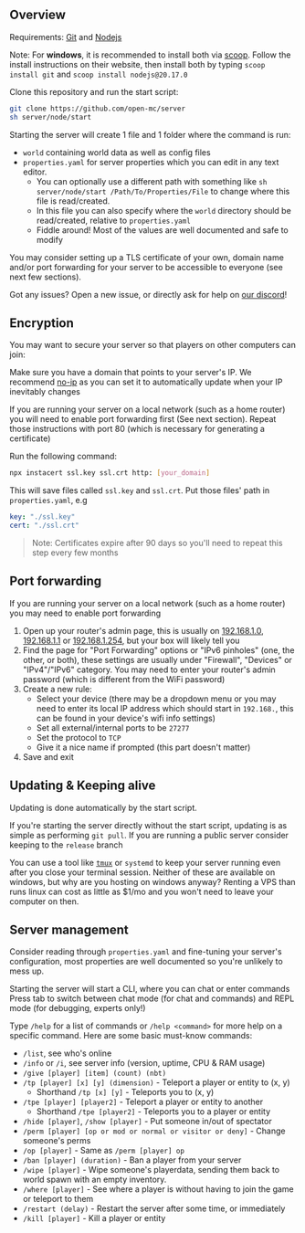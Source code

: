 ## Overview

Requirements: [Git](https://git-scm.com/downloads) and [Nodejs](https://nodejs.org/en/download)

Note: For **windows**, it is recommended to install both via [scoop](https://scoop.sh). Follow the install instructions on their website, then install both by typing `scoop install git` and `scoop install nodejs@20.17.0`

Clone this repository and run the start script:
```sh
git clone https://github.com/open-mc/server
sh server/node/start
```

Starting the server will create 1 file and 1 folder where the command is run:
- `world` containing world data as well as config files
- `properties.yaml` for server properties which you can edit in any text editor.
	- You can optionally use a different path with something like `sh server/node/start /Path/To/Properties/File` to change where this file is read/created.
	- In this file you can also specify where the `world` directory should be read/created, relative to `properties.yaml`
	- Fiddle around! Most of the values are well documented and safe to modify

You may consider setting up a TLS certificate of your own, domain name and/or port forwarding for your server to be accessible to everyone (see next few sections).

Got any issues? Open a new issue, or directly ask for help on [our discord](https://discord.gg/mqQwHNTncV)!

## Encryption

You may want to secure your server so that players on other computers can join:

Make sure you have a domain that points to your server's IP. We recommend [no-ip](https://ddns.net) as you can set it to automatically update when your IP inevitably changes

If you are running your server on a local network (such as a home router) you will need to enable port forwarding first (See next section). Repeat those instructions with port 80 (which is necessary for generating a certificate)

Run the following command:

```sh
npx instacert ssl.key ssl.crt http: [your_domain]
```

This will save files called `ssl.key` and `ssl.crt`. Put those files' path in `properties.yaml`, e.g

```yaml
key: "./ssl.key"
cert: "./ssl.crt"
```

> Note: Certificates expire after 90 days so you'll need to repeat this step every few months

## Port forwarding

If you are running your server on a local network (such as a home router) you may need to enable port forwarding

1. Open up your router's admin page, this is usually on [192.168.1.0](http://192.168.1.0), [192.168.1.1](http://192.168.1.1) or [192.168.1.254](http://192.168.1.254), but your box will likely tell you
2. Find the page for "Port Forwarding" options or "IPv6 pinholes" (one, the other, or both), these settings are usually under "Firewall", "Devices" or "IPv4"/"IPv6" category. You may need to enter your router's admin password (which is different from the WiFi password)
3. Create a new rule:
	- Select your device (there may be a dropdown menu or you may need to enter its local IP address which should start in `192.168.`, this can be found in your device's wifi info settings)
	- Set all external/internal ports to be `27277`
	- Set the protocol to `TCP`
	- Give it a nice name if prompted (this part doesn't matter)
4. Save and exit

## Updating & Keeping alive

Updating is done automatically by the start script.

If you're starting the server directly without the start script, updating is as simple as performing `git pull`. If you are running a public server consider keeping to the `release` branch

You can use a tool like [`tmux`](https://linuxize.com/post/getting-started-with-tmux/) or `systemd` to keep your server running even after you close your terminal session. Neither of these are available on windows, but why are you hosting on windows anyway? Renting a VPS than runs linux can cost as little as $1/mo and you won't need to leave your computer on then.

## Server management

Consider reading through `properties.yaml` and fine-tuning your server's configuration, most properties are well documented so you're unlikely to mess up.

Starting the server will start a CLI, where you can chat or enter commands
Press tab to switch between chat mode (for chat and commands) and REPL mode (for debugging, experts only!)

Type `/help` for a list of commands or `/help <command>` for more help on a specific command. Here are some basic must-know commands:
- `/list`, see who's online
- `/info` or `/i`, see server info (version, uptime, CPU & RAM usage)
- `/give [player] [item] (count) (nbt)`
- `/tp [player] [x] [y] (dimension)` - Teleport a player or entity to (x, y)
	- Shorthand `/tp [x] [y]` - Teleports you to (x, y)
- `/tpe [player] [player2]` - Teleport a player or entity to another
	- Shorthand `/tpe [player2]` - Teleports you to a player or entity
- `/hide [player]`, `/show [player]` - Put someone in/out of spectator
- `/perm [player] [op or mod or normal or visitor or deny]` - Change someone's perms
- `/op [player]` - Same as `/perm [player] op`
- `/ban [player] (duration)` - Ban a player from your server
- `/wipe [player]` - Wipe someone's playerdata, sending them back to world spawn with an empty inventory.
- `/where [player]` - See where a player is without having to join the game or teleport to them
- `/restart (delay)` - Restart the server after some time, or immediately
- `/kill [player]` - Kill a player or entity
